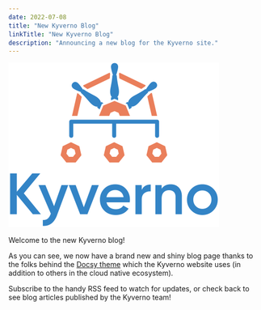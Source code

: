 ```yaml
---
date: 2022-07-08
title: "New Kyverno Blog"
linkTitle: "New Kyverno Blog"
description: "Announcing a new blog for the Kyverno site."
---
```


![kyverno](kyverno.png)

Welcome to the new Kyverno blog!

As you can see, we now have a brand new and shiny blog page thanks to the folks behind the [Docsy theme](https://www.docsy.dev/) which the Kyverno website uses (in addition to others in the cloud native ecosystem).

Subscribe to the handy RSS feed to watch for updates, or check back to see blog articles published by the Kyverno team!

